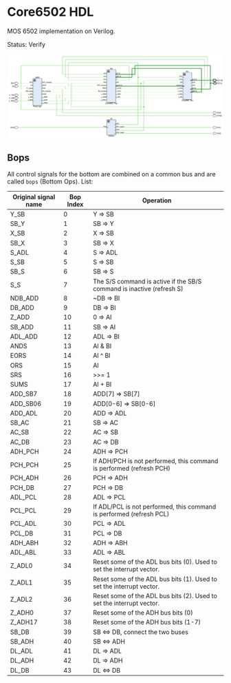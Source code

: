 # Core6502 HDL

MOS 6502 implementation on Verilog.

Status: Verify

![mos6502](/HDL/Design/mos6502/mos6502.png)

## Bops

All control signals for the bottom are combined on a common bus and are called `bops` (Bottom Ops). List:

|Original signal name|Bop Index|Operation|
|---|---|---|
|Y_SB|0|Y => SB|
|SB_Y|1|SB => Y|
|X_SB|2|X => SB|
|SB_X|3|SB => X|
|S_ADL|4|S => ADL|
|S_SB|5|S => SB|
|SB_S|6|SB => S|
|S_S|7|The S/S command is active if the SB/S command is inactive (refresh S)|
|NDB_ADD|8|~DB => BI|
|DB_ADD|9|DB => BI|
|Z_ADD|10|0 => AI|
|SB_ADD|11|SB => AI|
|ADL_ADD|12|ADL => BI|
|ANDS|13|AI & BI|
|EORS|14|AI ^ BI|
|ORS|15|AI | BI|
|SRS|16|>>= 1|
|SUMS|17|AI + BI|
|ADD_SB7|18|ADD\[7\] => SB\[7\]|
|ADD_SB06|19|ADD\[0-6\] => SB\[0-6\]|
|ADD_ADL|20|ADD => ADL|
|SB_AC|21|SB => AC|
|AC_SB|22|AC => SB|
|AC_DB|23|AC => DB|
|ADH_PCH|24|ADH => PCH|
|PCH_PCH|25|If ADH/PCH is not performed, this command is performed (refresh PCH)|
|PCH_ADH|26|PCH => ADH|
|PCH_DB|27|PCH => DB|
|ADL_PCL|28|ADL => PCL|
|PCL_PCL|29|If ADL/PCL is not performed, this command is performed (refresh PCL)|
|PCL_ADL|30|PCL => ADL|
|PCL_DB|31|PCL => DB|
|ADH_ABH|32|ADH => ABH|
|ADL_ABL|33|ADL => ABL|
|Z_ADL0|34|Reset some of the ADL bus bits (0). Used to set the interrupt vector.|
|Z_ADL1|35|Reset some of the ADL bus bits (1). Used to set the interrupt vector.|
|Z_ADL2|36|Reset some of the ADL bus bits (2). Used to set the interrupt vector.|
|Z_ADH0|37|Reset some of the ADH bus bits (0)|
|Z_ADH17|38|Reset some of the ADH bus bits (1-7)|
|SB_DB|39|SB <=> DB, connect the two buses|
|SB_ADH|40|SB <=> ADH|
|DL_ADL|41|DL => ADL|
|DL_ADH|42|DL => ADH|
|DL_DB|43|DL <=> DB|

